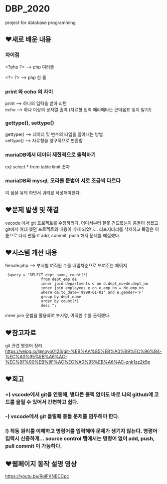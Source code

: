 # DBP_2020
project for database programming


## ❤새로 배운 내용

### 차이점

\<?php ?> --> php 여러줄  

\<?= ?>  --> php 한 줄

### print 와 echo 의 차이
print --> 하나의 입력을 받아 리턴  
echo --> 하나 이상의 문자열 출력 (자료형 입력 패라메타는 큰따옴표 잊지 말기!)

### gettype(), settype()
gettype() --> 데이터 및 변수의 타입을 알아내는 방법  
settype() --> 자료형을 영구적으로 변환함
### mariaDB에서 데이터 제한적으로 출력하기
ex) select * from table limit 숫자

### mariaDB와 mysql, 오라클 문법이 서로 조금씩 다르다
이 점을 유의 하면서 쿼리를 작성해야한다.  




## ❤문제 발생 및 해결
vscode 에서 git 프로젝트를 수정하려다, 어디서부터 잘못 건드렸는지 충돌이 생겼고 git에서 여태 했던 프로젝트의 내용이 삭제 되었다... 리포지터리를 삭제하고 똑같은 이름으로 다시 만들고 add, commit, push 해서 문제를 해결했다.

## ❤시스템 개선 내용
female.php --> 부서별 여직원 수를 내림차순으로 보여주는 페이지   
~~~
 $query = "SELECT dept_name, count(*)
                from dept_emp de
                inner join departments d on d.dept_no=de.dept_no
                inner join employees e on e.emp_no = de.emp_no
                where de.to_date='9999-01-01' and e.gender='F'
                group by dept_name
                order by count(*) 
                desc ";
~~~  
inner join 문법을 활용하여 부서명, 여직원 수를 출력했다.  


## ❤참고자료
git 관련 명령어 정리  
https://velog.io/@noyo0123/git-%EB%AA%85%EB%A0%B9%EC%96%B4-%EC%A0%95%EB%A6%AC-%EC%97%90%EB%9F%AC%EC%A0%95%EB%A6%AC-znk1zz2k5e

## ❤회고
### +) vscode에서 git을 연동해, 별다른 클릭 없이도 바로 나의 github에 코드를 올릴 수 있어서 간편하고 쉽다.  
### -) vscode에서 git 올릴때 충돌 문제를 염두해야 한다. 
### !) 작동 원리를 이해하고 명령어를 입력해야 문제가 생기지 않는다.  명령어 입력시 신중하게... source control 탭에서는 명령어 없이 add, push, pull commit 이 가능하다. 

## ❤웹페이지 동작 설명 영상
https://youtu.be/RolFKNECCpc
